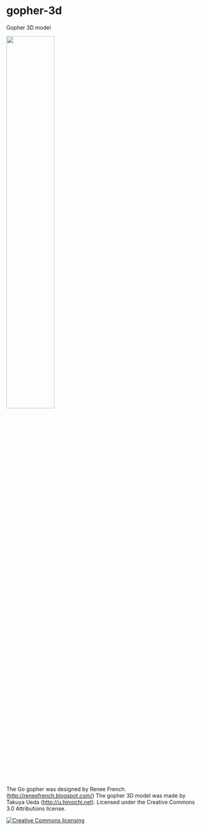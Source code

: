 gopher-3d
=========

Gopher 3D model

<img width="50%" src="https://raw.github.com/golang-samples/gopher-3d/master/gopher3d.png"/>

The Go gopher was designed by Renee French. (http://reneefrench.blogspot.com/)
The gopher 3D model was made by Takuya Ueda (http://u.hinoichi.net).
Licensed under the Creative Commons 3.0 Attributions license.

<a rel="license" href="http://creativecommons.org/licenses/by/3.0/deed.ja">
    <img alt="Creative Commons licensing" style="border-width:0" src="http://i.creativecommons.org/l/by/3.0/88x31.png" />
</a>
